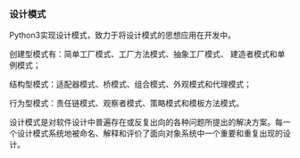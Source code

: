 ### 设计模式
Python3实现设计模式，致力于将设计模式的思想应用在开发中。

创建型模式有：简单工厂模式、工厂方法模式、抽象工厂模式、 建造者模式和单例模式；

结构型模式：适配器模式、桥模式、组合模式、外观模式和代理模式；

行为型模式：责任链模式、观察者模式、策略模式和模板方法模式。

设计模式是对软件设计中普遍存在或反复出向的各种问题所提出的解决方案。每一个设计模式系统地被命名、解释和评价了面向对象系统中一个重要和重复出现的设计。
